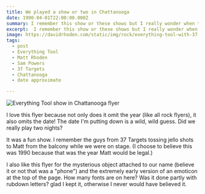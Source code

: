 ```yaml
---
title: We played a show or two in Chattanooga
date: 1990-04-01T22:00:00.000Z
summary: I remember this show or these shows but I really wonder when they happened.
excerpt:  I remember this show or these shows but I really wonder when they happened.
image: https://davidrhoden.com/static/img/rock/everything-tool-with-37-targets.jpg
tags:
  - post 
  - Everything Tool
  - Matt Rhoden
  - Sam Powers
  - 37 Targets
  - Chattanooga
  - date approximate

---
```


![Everything Tool show in Chattanooga flyer](/static/img/rock/everything-tool-with-37-targets.jpg "Everything Tool show in Chattanooga flyer")

I love this flyer because not only does it omit the year (like all rock flyers), it also omits the date! The date I'm putting down is a wild, wild guess. Did we really play two nights? 

It was a fun show. I remember the guys from 37 Targets tossing jello shots to Matt from the balcony while we were on stage. (I choose to believe this was 1990 because that was the year Matt would be legal.)

I also like this flyer for the mysterious object attached to our name (believe it or not that was a "phone") and the extremely early version of an emoticon at the top of the page. How many fonts are on here? Was it done partly with rubdown letters? glad I kept it, otherwise I never would have believed it.